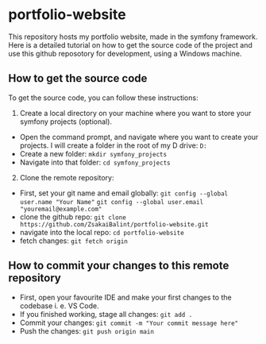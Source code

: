 # portfolio-website

This repository hosts my portfolio website, made in the symfony framework.
Here is a detailed tutorial on how to get the source code of the project and use this github reposotory for development, using a Windows machine.

## How to get the source code

To get the source code, you can follow these instructions:
1. Create a local directory on your machine where you want to store your symfony projects (optional).
* Open the command prompt, and navigate where you want to create your projects. I will create a folder in the root of my D drive: `D:`
* Create a new folder: `mkdir symfony_projects`
* Navigate into that folder: `cd symfony_projects`

2. Clone the remote repository:
* First, set your git name and email globally:
`git config --global user.name "Your Name"`
`git config --global user.email "youremail@example.com"`
* clone the github repo: `git clone https://github.com/ZsakaiBalint/portfolio-website.git`
* navigate into the local repo: `cd portfolio-website`
* fetch changes: `git fetch origin`

## How to commit your changes to this remote repository
* First, open your favourite IDE and make your first changes to the codebase i. e. VS Code.
* If you finished working, stage all changes: `git add .`
* Commit your changes: `git commit -m "Your commit message here"`
* Push the changes: `git push origin main`
